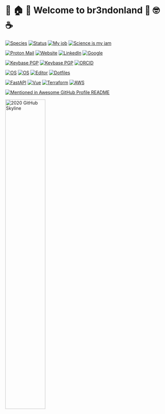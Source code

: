 # :tada: :house: :star2: Welcome to br3ndonland :muscle: :nerd_face: :coffee:

[![Species](https://img.shields.io/badge/Species-Homo_sapiens-success?style=flat-square&logo=mailchimp&logoColor=white)](https://en.wikipedia.org/wiki/Homo_sapiens)
[![Status](https://img.shields.io/badge/Status-Stable-success?style=flat-square&logo=gravatar&logoColor=white)](https://en.wikipedia.org/wiki/Life)
[![My job](https://img.shields.io/badge/My%20job-intelliatx-success?style=flat-square&logo=microgenetics&logoColor=white)](https://www.intelliatx.com/crisprcas9/)
[![Science is my jam](https://img.shields.io/badge/My%20jam-science-critical?style=flat-square&logo=electron&logoColor=white)](https://github.com/br3ndonland/R-proteomics-Nrf1)

[![Proton Mail](https://img.shields.io/badge/Email%20service-Proton%20Mail-informational?style=flat-square&color=8B89CC&logo=protonmail&logoColor=white)](https://proton.me/mail)
[![Website](https://img.shields.io/badge/Website-bws.bio-informational?style=flat-square&color=black&logo=vercel&logoColor=white)](https://bws.bio)
[![LinkedIn](https://img.shields.io/badge/LinkedIn-br3ndonland-informational?style=flat-square&logo=linkedin&logoColor=white)](https://www.linkedin.com/in/br3ndonland/)
[![Google](https://img.shields.io/badge/Google-deleted-inactive?style=flat-square&logo=google&logoColor=white)](https://github.com/tycrek/degoogle)

[![Keybase PGP](https://img.shields.io/badge/pgp%20-AC66384CFA8C69B0-blue?style=flat-square&logo=keybase&logoColor=white)](https://keybase.io/br3ndonland)
[![Keybase PGP](https://img.shields.io/badge/pgp%20-783DBAF23C1D6478-blue?style=flat-square&logo=keybase&logoColor=white)](https://keybase.io/br3ndonland)
[![ORCID](https://img.shields.io/badge/ORCID-0000--0001--6615--8677-blue?style=flat-square&logo=orcid&logoColor=white)](https://orcid.org/0000-0001-6615-8677)

[![OS](https://img.shields.io/badge/OS-macOS-informational?style=flat-square&logo=apple&logoColor=white)](https://en.wikipedia.org/wiki/MacOS)
[![OS](https://img.shields.io/badge/OS-Linux-informational?style=flat-square&logo=linux&logoColor=white)](https://en.wikipedia.org/wiki/Linux)
[![Editor](https://img.shields.io/badge/Editor-VSCode-blue?style=flat-square&logo=visual-studio-code&logoColor=white)](https://code.visualstudio.com/)
[![Dotfiles](https://img.shields.io/badge/Setup-Dotfiles-blue?style=flat-square&logo=when-i-work&logoColor=white)](https://github.com/br3ndonland/dotfiles)

[![FastAPI](https://img.shields.io/badge/Python%20framework-FastAPI-teal?style=flat-square&logo=python&logoColor=white)](https://fastapi.tiangolo.com/)
[![Vue](https://img.shields.io/badge/JavaScript%20framework-Vue-4FC08D?style=flat-square&logo=javascript&logoColor=white)](https://vuejs.org/)
[![Terraform](https://img.shields.io/badge/Learning-Terraform-623ce4?style=flat-square&logo=terraform&logoColor=white)](https://www.terraform.io/)
[![AWS](https://img.shields.io/badge/Learning-AWS-FF9900?style=flat-square&logo=amazon-aws&logoColor=white)](https://github.com/br3ndonland/awsdev)

[![Mentioned in Awesome GitHub Profile README](https://awesome.re/mentioned-badge-flat.svg)](https://github.com/abhisheknaiidu/awesome-github-profile-readme)

<a href="https://skyline.github.com/br3ndonland/2021" title="2021 GitHub Skyline"><img src="https://user-images.githubusercontent.com/26674818/162868221-339ea6d5-d218-4b22-91c8-7045ed31d81e.png" alt="2020 GitHub Skyline" width="50%" /></a>
